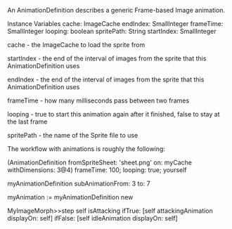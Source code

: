 An AnimationDefinition describes a generic Frame-based Image animation.

Instance Variables
	cache:		ImageCache
	endIndex:		SmallInteger
	frameTime:		SmallInteger
	looping:		boolean
	spritePath:		String
	startIndex:		SmallInteger

cache
	- the ImageCache to load the sprite from

startIndex
	- the end of the interval of images from the sprite that this AnimationDefinition uses

endIndex
	- the end of the interval of images from the sprite that this AnimationDefinition uses

frameTime
	- how many milliseconds pass between two frames

looping
	- true to start this animation again after it finished, false to stay at the last frame

spritePath
	- the name of the Sprite file to use


The workflow with animations is roughly the following:


(AnimationDefinition
	fromSpriteSheet: 'sheet.png'
	on: myCache
	withDimensions: 3@4)
		frameTime: 100;
		looping: true;
		yourself

myAnimationDefinition subAnimationFrom: 3 to: 7

myAnimation := myAnimationDefinition new

MyImageMorph>>step
	self isAttacking
		ifTrue: [self attackingAnimation displayOn: self]
		ifFalse: [self idleAnimation displayOn: self]